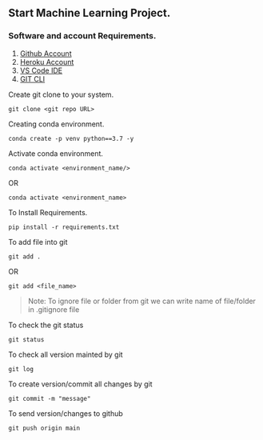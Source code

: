 ## Start Machine Learning Project.

### Software and account Requirements.

1. [Github Account](https://github.com/)
2. [Heroku Account](https://id.heroku.com/login)
3. [VS Code IDE](https://code.visualstudio.com/download)
4. [GIT CLI](https://git-scm.com/downloads)

Create git clone to your system.
```
git clone <git repo URL>
```
Creating conda environment.
```
conda create -p venv python==3.7 -y
```
Activate conda environment.
```
conda activate <environment_name/>
```
OR
```
conda activate <environment_name>
```
To Install Requirements.
```
pip install -r requirements.txt
```
To add file into git
```
git add .
```
OR
```
git add <file_name>
```

> Note: To ignore file or folder from git we can write name of file/folder in .gitignore file

To check the git status
```
git status
```
To check all version mainted by git
```
git log
```

To create version/commit all changes by git
```
git commit -m "message"
```
To send version/changes to github
```
git push origin main
```

